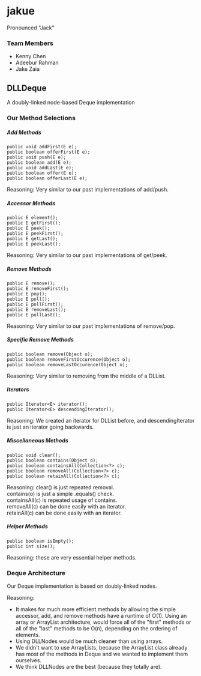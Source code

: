 # jakue
Pronounced "Jack"  

### Team Members
* Kenny Chen
* Adeebur Rahman
* Jake Zaia

## DLLDeque
A doubly-linked node-based Deque implementation  

### Our Method Selections

##### Add Methods
```
public void addFirst(E e);
public boolean offerFirst(E e);
public void push(E e);
public boolean add(E e);
public void addLast(E e);
public boolean offer(E e);
public boolean offerLast(E e);
```
Reasoning: Very similar to our past implementations of add/push.

##### Accessor Methods
```
public E element();
public E getFirst();
public E peek();
public E peekFirst();
public E getLast();
public E peekLast();
```
Reasoning: Very similar to our past implementations of get/peek.

##### Remove Methods
```
public E remove();
public E removeFirst();
public E pop();
public E poll();
public E pollFirst();
public E removeLast();
public E pollLast();
```
Reasoning: Very similar to our past implementations of remove/pop.

##### Specific Remove Methods
```
public boolean remove(Object o); 
public boolean removeFirstOccurence(Object o);
public boolean removeLastOccurence(Object o);
```
Reasoning: Very similar to removing from the middle of a DLList.

##### Iterators
```
public Iterator<E> iterator();
public Iterator<E> descendingIterator();
```
Reasoning: We created an iterator for DLList before, and descendingIterator is just an iterator going backwards.

##### Miscellaneous Methods
```
public void clear();
public boolean contains(Object o);
public boolean containsAll(Collection<?> c);
public boolean removeAll(Collection<?> c);
public boolean retainAll(Collection<?> c);
```
Reasoning: clear() is just repeated removal.  
contains(o) is just a simple .equals() check.  
containsAll(c) is repeated usage of contains.  
removeAll(c) can be done easily with an iterator.  
retainAll(c) can be done easily with an iterator.  

##### Helper Methods
```
public boolean isEmpty(); 
public int size();
```
Reasoning: these are very essential helper methods.

### Deque Architecture
Our Deque implementation is based on doubly-linked nodes.

Reasoning:
* It makes for much more efficient methods by allowing the simple accessor, add, and remove methods have a runtime of O(1). Using an array or ArrayList architecture, would force all of the "first" methods or all of the "last" methods to be O(n), depending on the ordering of elements.  
* Using DLLNodes would be much cleaner than using arrays.  
* We didn't want to use ArrayLists, because the ArrayList class already has most of the methods in Deque and we wanted to implement them ourselves.  
* We think DLLNodes are the best (because they totally are).  